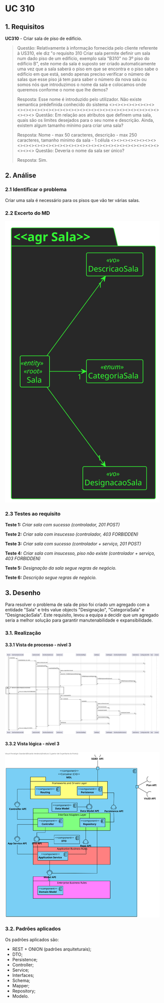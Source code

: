 # UC 310

## 1. Requisitos

**UC310** - Criar sala de piso de edifício.

> Questão: Relativamente à informação fornecida pelo cliente referente à US310, ele diz "o requisito 310 Criar sala permite definir um sala num dado piso de um edifício, exemplo sala "B310" no 3º piso do edifício B", este nome da sala é suposto ser criado automaticamente uma vez que a sala saberá o piso em que se encontra e o piso sabe o edifício em que está, sendo apenas preciso verificar o número de salas que esse piso já  tem para saber o número da nova sala ou somos nós que introduzimos o nome da sala e colocamos onde queremos conforme o nome que lhe demos?
>
> Resposta: Esse nome é introduzido pelo utilizador. Não existe semantica prédefinida conhecido do sistema
> <><><><><><><><><><><><><><><><><><><><><><><><><><><><><><><><><><><><>
> Questão: Em relação aos atributos que definem uma sala, quais são os limites desejados para o seu nome e descrição. Ainda, existem algum tamanho mínimo para criar uma sala?
> 
> Resposta: Nome - max 50 caracteres, descrição - max 250 caracteres, tamanho minimo da sala - 1 célula
> <><><><><><><><><><><><><><><><><><><><><><><><><><><><><><><><><><><><>
> Questão: Deveria o nome da sala ser único?
>
> Resposta: Sim.

## 2. Análise

### 2.1 Identificar o problema

Criar uma sala é necessário para os pisos que vão ter várias salas.

### 2.2 Excerto do MD

![excerpt diagram](ed310.svg "ed310.svg")

### 2.3 Testes ao requisito

**Teste 1:** *Criar sala com sucesso (controlador, 201 POST)*

**Teste 2:** *Criar sala com insucesso (controlador, 403 FORBIDDEN)*

**Teste 3:** *Criar sala com sucesso (controlador + serviço, 201 POST)*

**Teste 4:** *Criar sala com insucesso, piso não existe (controlador + serviço, 403 FORBIDDEN)*

**Teste 5:** *Designação da sala segue regras de negócio.*

**Teste 6:** *Descrição segue regras de negócio.*

## 3. Desenho

Para resolver o problema de sala de piso foi criado um agregado com a entidade "Sala" e três value objects "Designação", "CategoriaSala" e "DesignaçãoSala". Este requisito, levou a equipa a decidir que um agregado seria a melhor solução para garantir manutenabilidade e expansibilidade.

### 3.1. Realização

#### 3.3.1 Vista de processo - nível 3

![vp](vp310.svg "vp310.svg")

#### 3.3.2 Vista lógica - nível 3

![vista logica 3](/docs/logical_view/level3/vl3.svg "Vista lógica - nível 3")

### 3.2. Padrões aplicados

Os padrões aplicados são:

- REST + ONION (padrões arquiteturais);
- DTO;
- Persistence;
- Controller;
- Service;
- Interfaces;
- Schema;
- Mapper;
- Repository;
- Modelo.
